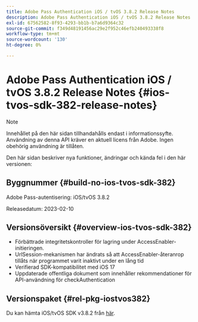 ```yaml
---
title: Adobe Pass Authentication iOS / tvOS 3.8.2 Release Notes
description: Adobe Pass Authentication iOS / tvOS 3.8.2 Release Notes
exl-id: 67562582-8f93-4293-bb1b-b7a6d9364c32
source-git-commit: f349d48191456ac29e2f952c46efb240493338f8
workflow-type: tm+mt
source-wordcount: '130'
ht-degree: 0%

---
```


# Adobe Pass Authentication iOS / tvOS 3.8.2 Release Notes {#ios-tvos-sdk-382-release-notes}

>[!NOTE]
>
>Innehållet på den här sidan tillhandahålls endast i informationssyfte. Användning av denna API kräver en aktuell licens från Adobe. Ingen obehörig användning är tillåten.

Den här sidan beskriver nya funktioner, ändringar och kända fel i den här versionen:

## Byggnummer {#build-no-ios-tvos-sdk-382}

Adobe Pass-autentisering: iOS/tvOS 3.8.2

Releasedatum: 2023-02-10



## Versionsöversikt {#overview-ios-tvos-sdk-382}

* Förbättrade integritetskontroller för lagring under AccessEnabler-initieringen.
* UrlSession-mekanismen har ändrats så att AccessEnabler-återanrop tillåts när programmet varit inaktivt under en lång tid
* Verifierad SDK-kompatibilitet med iOS 17
* Uppdaterade offentliga dokument som innehåller rekommendationer för API-användning för checkAuthentication


## Versionspaket {#rel-pkg-iostvos382}

Du kan hämta iOS/tvOS SDK v3.8.2 från [här](https://tve.zendesk.com/hc/en-us/articles/204963209-iOS-tvOS-Native-AccessEnabler-Library).
